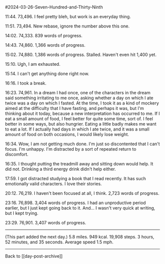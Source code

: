 #2024-03-26-Seven-Hundred-and-Thirty-Ninth

11:44.  73,496.  I feel pretty bleh, but work is an everyday thing.

11:51.  73,494.  New rebase, ignore the number above this one.

14:02.  74,333.  839 words of progress.

14:43.  74,860.  1,366 words of progress.

15:02.  74,880.  1,386 words of progress.  Stalled.  Haven't even hit 1,400 yet.

15:10.  Ugh, I am exhausted.

15:14.  I can't get anything done right now.

16:16.  I took a break.

16:23.  74,961.  In a dream I had once, one of the characters in the dream said something irritating to me once, asking whether a day on which I ate twice was a day on which I fasted.  At the time, I took it as a kind of mockery aimed at the difficulty that I have fasting, and perhaps it was, but I'm thinking about it today, because a new interpretation has occurred to me.  If I eat a small amount of food, I feel better for quite some time, sort of.  I feel better in some ways, but also hungrier.  Eating a little badly makes me want to eat a lot.  If I actually had days in which I ate twice, and it was a small amount of food on both occasions, I would likely lose weight.

16:34.  Wow, I am not getting much done.  I'm just so discontented that I can't focus.  I'm unhappy.  I'm distracted by a sort of repeated return to discomfort.

16:35.  I thought putting the treadmill away and sitting down would help.  It did not.  Drinking a third energy drink didn't help either.

17:59.  I got distracted studying a book that I read recently.  It has such emotionally valid characters.  I love their stories.

20:12.  76,219.  I haven't been focused at all, I think.  2,723 words of progress.

23:16.  76,898.  3,404 words of progress.  I had an unproductive period earlier, but I just kept going back to it.  And...  I wasn't very quick at writing, but I kept trying.

23:29.  76,901.  3,407 words of progress.

---
(This part added the next day.)  5.8 miles.  949 kcal.  19,908 steps.  3 hours, 52 minutes, and 35 seconds.  Average speed 1.5 mph.

---
Back to [[day-post-archive]]
